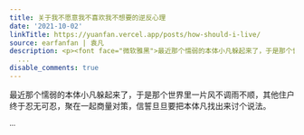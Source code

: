 ```yaml
---
title: 关于我不愿意我不喜欢我不想要的逆反心理
date: '2021-10-02'
linkTitle: https://yuanfan.vercel.app/posts/how-should-i-live/
source: earfanfan | 袁凡
description: <p><font face="微软雅黑">最近那个懦弱的本体小凡躲起来了，于是那个世界里一片风不调雨不顺，其他住户终于忍无可忍，聚在一起商量对策，信誓旦旦要把本体凡找出来讨个说法。</p>
  ...
disable_comments: true
---
```

<p><font face="微软雅黑">最近那个懦弱的本体小凡躲起来了，于是那个世界里一片风不调雨不顺，其他住户终于忍无可忍，聚在一起商量对策，信誓旦旦要把本体凡找出来讨个说法。</p> ...